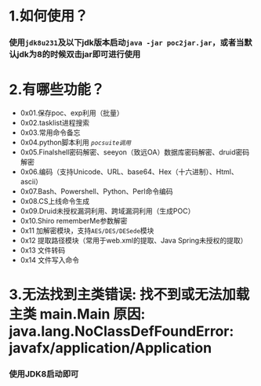 # 1.如何使用？
### 使用`jdk8u231`及以下jdk版本启动`java -jar poc2jar.jar`，或者当默认jdk为8的时候双击jar即可进行使用

# 2.有哪些功能？
- 0x01.保存poc、exp利用（批量）
- 0x02.tasklist进程搜索
- 0x03.常用命令备忘
- 0x04.python脚本利用 *`pocsuite调用`*
- 0x05.Finalshell密码解密、seeyon（致远OA）数据库密码解密、druid密码解密
- 0x06.编码（支持Unicode、URL、base64、Hex（十六进制）、Html、ascii）
- 0x07.Bash、Powershell、Python、Perl命令编码
- 0x08.CS上线命令生成
- 0x09.Druid未授权漏洞利用、跨域漏洞利用（生成POC）
- 0x10.Shiro rememberMe参数解密
- 0x11 加解密模块，支持`AES/DES/DESede`模块
- 0x12 提取路径模块（常用于web.xml的提取、Java Spring未授权的提取）
- 0x13 文件转码
- 0x14 文件写入命令


# 3.无法找到主类错误: 找不到或无法加载主类 main.Main 原因: java.lang.NoClassDefFoundError: javafx/application/Application
### 使用JDK8启动即可
